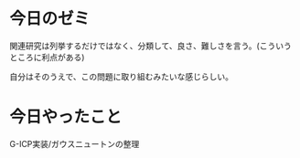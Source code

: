# 今日のゼミ
関連研究は列挙するだけではなく、分類して、良さ、難しさを言う。(こういうところに利点がある)

自分はそのうえで、この問題に取り組むみたいな感じらしい。

# 今日やったこと
G-ICP実装/ガウスニュートンの整理


